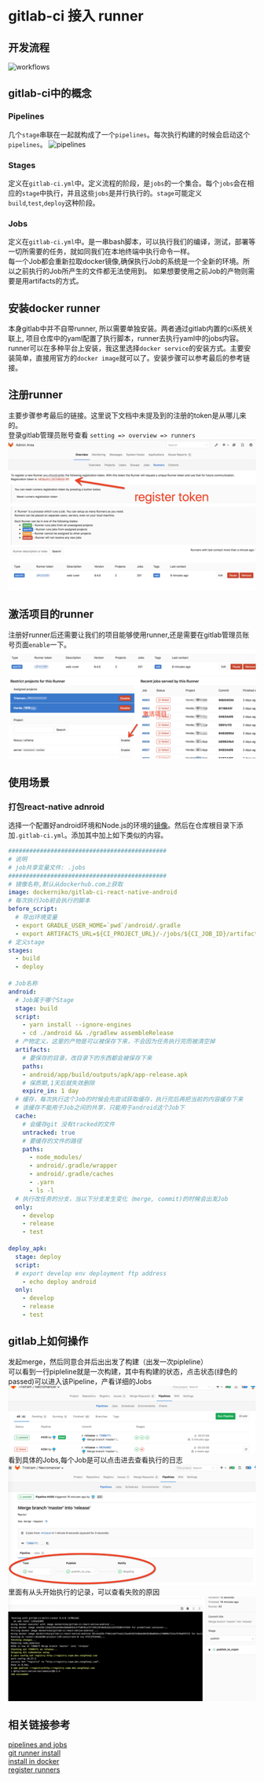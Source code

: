 gitlab-ci 接入 runner
=========================================
## 开发流程
![workflows](https://docs.gitlab.com/ee/ci/img/pipelines-goal.svg)
## gitlab-ci中的概念
### Pipelines  
几个`stage`串联在一起就构成了一个`pipelines`。每次执行构建的时候会启动这个`pipelines`。
![pipelines](https://docs.gitlab.com/ee/ci/img/pipelines.png)
### Stages
定义在`gitlab-ci.yml`中。定义流程的阶段，是`jobs`的一个集合。每个`jobs`会在相应的`stage`中执行，并且这些`jobs`是并行执行的。`stage`可能定义`build`,`test`,`deploy`这种阶段。
### Jobs
定义在`gitlab-ci.yml`中。是一串bash脚本，可以执行我们的编译，测试，部署等一切所需要的任务，就如同我们在本地终端中执行命令一样。  
每一个Job都会重新拉取docker镜像,确保执行Job的系统是一个全新的环境。所以之前执行的Job所产生的文件都无法使用到。 
如果想要使用之前Job的产物则需要是用artifacts的方式。

## 安装docker runner
本身gitlab中并不自带runner, 所以需要单独安装。两者通过gitlab内置的ci系统关联上, 项目仓库中的yaml配置了执行脚本，runner去执行yaml中的jobs内容。  
runner可以在多种平台上安装，我这里选择`docker service`的安装方式。主要安装简单，直接用官方的`docker image`就可以了。安装步骤可以参考最后的参考链接。  
## 注册runner
主要步骤参考最后的链接。这里说下文档中未提及到的注册的token是从哪儿来的。  
登录gitlab管理员账号查看 `setting => overview => runners`
![registration token](./asset/runner_in_docker/register_token.png)
## 激活项目的runner
注册好runner后还需要让我们的项目能够使用runner,还是需要在gitlab管理员账号页面`enable`一下。 
![enter edit](./asset/runner_in_docker/enter_edit.png)
![enbalbe runner](./asset/runner_in_docker/enable.png)
## 使用场景
### 打包react-native adnroid
选择一个配置好android环境和Node.js的环境的[镜像](https://hub.docker.com/r/dockerniko/gitlab-ci-react-native-android/)。然后在仓库根目录下添加`.gitlab-ci.yml`。添加其中加上如下类似的内容。
```yaml
#############################################
# 说明
# job共享变量文件: .jobs
#############################################
# 镜像名称,默认从dockerhub.com上获取
image: dockerniko/gitlab-ci-react-native-android
# 每次执行Job前会执行的脚本
before_script:
  # 导出环境变量
  - export GRADLE_USER_HOME=`pwd`/android/.gradle
  - export ARTIFACTS_URL=${CI_PROJECT_URL}/-/jobs/${CI_JOB_ID}/artifacts/raw/android/app/build/outputs/apk/app-release.apk
# 定义stage
stages:
  - build
  - deploy

# Job名称
android: 
  # Job属于哪个Stage
  stage: build
  script:
    - yarn install --ignore-engines
    - cd ./android && ./gradlew assembleRelease
  # 产物定义，这里的产物是可以被保存下来，不会因为任务执行完而被清空掉
  artifacts:
    # 要保存的目录，改目录下的东西都会被保存下来
    paths:
    - android/app/build/outputs/apk/app-release.apk
    # 保质期,1天后就失效删除
    expire_in: 1 day
  # 缓存，每次执行这个Job的时候会先尝试获取缓存，执行完后再把当前的内容缓存下来
  # 该缓存不能用于Job之间的共享，只能用于android这个Job下
  cache:
    # 会缓存git 没有tracked的文件
    untracked: true
    # 要缓存的文件的路径
    paths:
      - node_modules/
      - android/.gradle/wrapper
      - android/.gradle/caches
      - .yarn
      - ls -l
  # 执行改任务的分支，当以下分支发生变化（merge, commit)的时候会出发Job
  only:
    - develop
    - release
    - test

deploy_apk:
  stage: deploy
  script: 
  # export develop env deployment ftp address
    - echo deploy android
  only:
    - develop
    - release
    - test

```

## gitlab上如何操作
发起merge，然后同意合并后出出发了构建（出发一次pipleline）  
可以看到一行pipleline就是一次构建，其中有构建的状态，点击状态(绿色的passed)可以进入该Pipeline，产看详细的Jobs    
![pipelines](./asset/runner_in_docker/pipelines.png)  
看到具体的Jobs,每个Job是可以点击进去查看执行的日志  
![Jobs](./asset/runner_in_docker/jobs.png)  
里面有从头开始执行的记录，可以查看失败的原因  
![terminal](./asset/runner_in_docker/terminal.png)  
## 相关链接参考
[pipelines and jobs](https://docs.gitlab.com/ee/ci/pipelines.html)  
[git runner install](https://docs.gitlab.com/runner/install/index.html)  
[install in docker](https://docs.gitlab.com/runner/install/docker.html)  
[register runners](https://docs.gitlab.com/runner/register/index.html#docker)  
